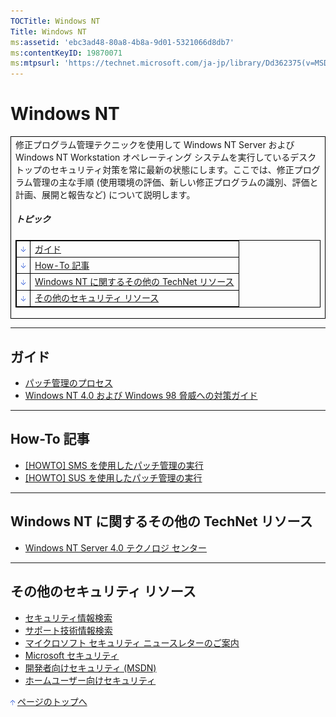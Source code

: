 ```yaml
---
TOCTitle: Windows NT
Title: Windows NT
ms:assetid: 'ebc3ad48-80a8-4b8a-9d01-5321066d8db7'
ms:contentKeyID: 19870071
ms:mtpsurl: 'https://technet.microsoft.com/ja-jp/library/Dd362375(v=MSDN.10)'
---
```


Windows NT
==========

<table border="0" cellpadding="0" cellspacing="0">
<tbody>
<tr>
<td style="border:1px solid black;" colspan="5">
修正プログラム管理テクニックを使用して Windows NT Server および Windows NT Workstation オペレーティング システムを実行しているデスクトップのセキュリティ対策を常に最新の状態にします。ここでは、修正プログラム管理の主な手順 (使用環境の評価、新しい修正プログラムの識別、評価と計画、展開と報告など) について説明します。
  
##### トピック

<table style="border:1px solid black;">
<tr>
<td style="border:1px solid black;"><a href="#eaa"><img src="images/dd362375.arrow_px_down(ja-jp,TechNet.10).gif" alt="ガイド" width="7" height="9" /></a></td>
<td style="border:1px solid black;"><a href="#eaa">ガイド</a></td>
</tr>
<tr>
<td style="border:1px solid black;"><a href="#ehb"><img src="images/dd362375.arrow_px_down(ja-jp,TechNet.10).gif" alt="How-To 記事" width="7" height="9" /></a></td>
<td style="border:1px solid black;"><a href="#ehb">How-To 記事</a></td>
</tr>
<tr>
<td style="border:1px solid black;"><a href="#epb"><img src="images/dd362375.arrow_px_down(ja-jp,TechNet.10).gif" alt="Windows NT に関するその他の TechNet リソース" width="7" height="9" /></a></td>
<td style="border:1px solid black;"><a href="#epb">Windows NT に関するその他の TechNet リソース</a></td>
</tr>
<tr>
<td style="border:1px solid black;"><a href="#eub"><img src="images/dd362375.arrow_px_down(ja-jp,TechNet.10).gif" alt="その他のセキュリティ リソース" width="7" height="9" /></a></td>
<td style="border:1px solid black;"><a href="#eub">その他のセキュリティ リソース</a></td>
</tr>
</table>

</td>
</tr>
</tbody>
</table>
 

------------------------------------------------------------------------

ガイド
------

-   [パッチ管理のプロセス](http://www.microsoft.com/japan/technet/security/topics/patchmanagement/secmod193.mspx)
-   [Windows NT 4.0 および Windows 98 脅威への対策ガイド](http://www.microsoft.com/japan/technet/security/topics/networksecurity/threatmi.mspx)

------------------------------------------------------------------------

How-To 記事
-----------

-   [\[HOWTO\] SMS を使用したパッチ管理の実行](http://www.microsoft.com/japan/technet/security/prodtech/sms/secmod199.mspx)
-   [\[HOWTO\] SUS を使用したパッチ管理の実行](http://www.microsoft.com/japan/technet/security/prodtech/sus/secmod198.mspx)

------------------------------------------------------------------------

Windows NT に関するその他の TechNet リソース 
---------------------------------------------

-   [Windows NT Server 4.0 テクノロジ センター](http://www.microsoft.com/japan/technet/prodtechnol/winntas/default.mspx)

------------------------------------------------------------------------

その他のセキュリティ リソース 
------------------------------

-   [セキュリティ情報検索](http://www.microsoft.com/japan/technet/security/current.aspx)
-   [サポート技術情報検索](http://support.microsoft.com/search/)
-   [マイクロソフト セキュリティ ニュースレターのご案内](http://www.microsoft.com/japan/technet/security/secnews/default.mspx)
-   [Microsoft セキュリティ](http://www.microsoft.com/japan/security/)
-   [開発者向けセキュリティ (MSDN)](http://www.microsoft.com/japan/msdn/security/)
-   [ホームユーザー向けセキュリティ](http://www.microsoft.com/japan/athome/security/default.mspx)

[<img src="images/dd362375.arrow_px_up(ja-jp,TechNet.10).gif" alt="ページのトップへ" width="7" height="9" />](#top) [ページのトップへ](#top)
